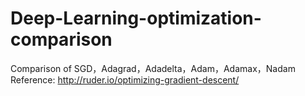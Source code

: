 # Deep-Learning-optimization-comparison
Comparison of SGD，Adagrad，Adadelta，Adam，Adamax，Nadam
Reference: http://ruder.io/optimizing-gradient-descent/
